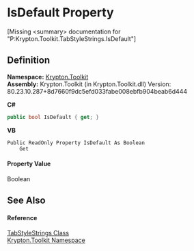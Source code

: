 # IsDefault Property


\[Missing &lt;summary&gt; documentation for "P:Krypton.Toolkit.TabStyleStrings.IsDefault"\]



## Definition
**Namespace:** <a href="79d2eac2-21f4-54ff-7552-b20c33c30600.md">Krypton.Toolkit</a>  
**Assembly:** Krypton.Toolkit (in Krypton.Toolkit.dll) Version: 80.23.10.287+8d7660f9dc5efd033fabe008ebfb904beab6d444

**C#**
``` C#
public bool IsDefault { get; }
```
**VB**
``` VB
Public ReadOnly Property IsDefault As Boolean
	Get
```



#### Property Value
Boolean

## See Also


#### Reference
<a href="a011f0be-b69c-efd2-cdc2-b012af14bce3.md">TabStyleStrings Class</a>  
<a href="79d2eac2-21f4-54ff-7552-b20c33c30600.md">Krypton.Toolkit Namespace</a>  
